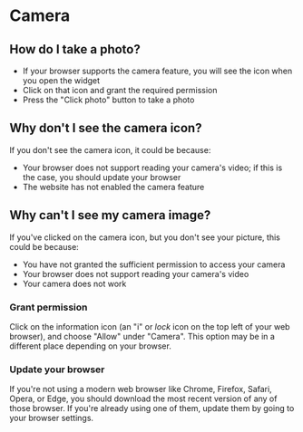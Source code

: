 # Camera

## How do I take a photo?

- If your browser supports the camera feature, you will see the icon when you open the widget
- Click on that icon and grant the required permission
- Press the "Click photo" button to take a photo

## Why don't I see the camera icon?

If you don't see the camera icon, it could be because:

- Your browser does not support reading your camera's video; if this is the case, you should update your browser
- The website has not enabled the camera feature

## Why can't I see my camera image?

If you've clicked on the camera icon, but you don't see your picture, this could be because:

- You have not granted the sufficient permission to access your camera
- Your browser does not support reading your camera's video
- Your camera does not work

### Grant permission

Click on the information icon (an "i" or *lock* icon on the top left of your web browser), and choose "Allow" under "Camera". This option may be in a different place depending on your browser.

### Update your browser

If you're not using a modern web browser like Chrome, Firefox, Safari, Opera, or Edge, you should download the most recent version of any of those browser. If you're already using one of them, update them by going to your browser settings.
